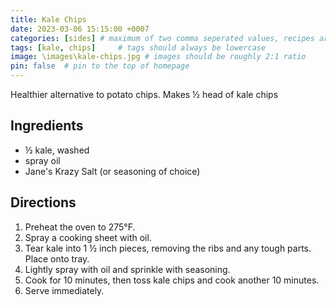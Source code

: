 ```yaml
---
title: Kale Chips
date: 2023-03-06 15:15:00 +0007 
categories: [sides] # maximum of two comma seperated values, recipes are organized in folders based on the category
tags: [kale, chips]     # tags should always be lowercase
image: \images\kale-chips.jpg # images should be roughly 2:1 ratio
pin: false  # pin to the top of homepage
---
```


Healthier alternative to potato chips.
Makes &frac12; head of kale chips

## Ingredients

* &frac12; kale, washed
* spray oil
* Jane's Krazy Salt (or seasoning of choice)


## Directions

1. Preheat the oven to 275&deg;F.
2. Spray a cooking sheet with oil.
3. Tear kale into 1 &frac12; inch pieces, removing the ribs and any tough parts. Place onto tray.
4. Lightly spray with oil and sprinkle with seasoning.
5. Cook for 10 minutes, then toss kale chips and cook another 10 minutes.
6. Serve immediately.



